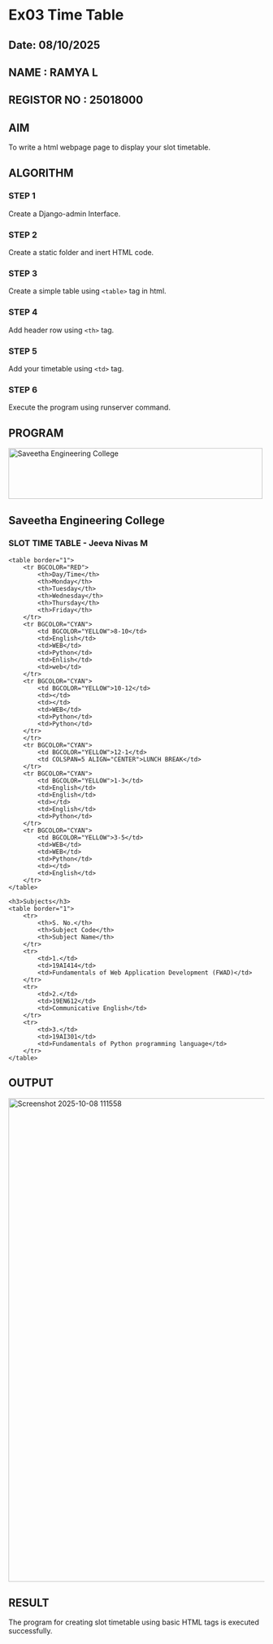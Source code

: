 # Ex03 Time Table
## Date: 08/10/2025
## NAME : RAMYA L
## REGISTOR NO : 25018000
## AIM
To write a html webpage page to display your slot timetable.

## ALGORITHM
### STEP 1
Create a Django-admin Interface.

### STEP 2
Create a static folder and inert HTML code.

### STEP 3
Create a simple table using ```<table>``` tag in html.

### STEP 4
Add header row using ```<th>``` tag.

### STEP 5
Add your timetable using ```<td>``` tag.

### STEP 6
Execute the program using runserver command.

## PROGRAM
<!DOCTYPE html>
<html>
<head>
    <title>Slot Time Table - Jeeva Nivas</title>
</head>
<body>
    <IMG SRC="c:\Users\jeeva\Pictures\Screenshots\Screenshot 2025-10-08 110813.png" ALT="Saveetha Engineering College" WIDTH="500" HEIGHT="100">
    <h2>Saveetha Engineering College</h2>
    <h3>SLOT TIME TABLE - Jeeva Nivas M</h3>

    <table border="1">
        <tr BGCOLOR="RED">
            <th>Day/Time</th>
            <th>Monday</th>
            <th>Tuesday</th>
            <th>Wednesday</th>
            <th>Thursday</th>
            <th>Friday</th>
        </tr>
        <tr BGCOLOR="CYAN">
            <td BGCOLOR="YELLOW">8-10</td>
            <td>English</td>
            <td>WEB</td>
            <td>Python</td>
            <td>Enlish</td>
            <td>web</td>
        </tr>
        <tr BGCOLOR="CYAN">
            <td BGCOLOR="YELLOW">10-12</td>
            <td></td>
            <td></td>
            <td>WEB</td>
            <td>Python</td>
            <td>Python</td>
        </tr>
        </tr>
        <tr BGCOLOR="CYAN">
            <td BGCOLOR="YELLOW">12-1</td>
            <td COLSPAN=5 ALIGN="CENTER">LUNCH BREAK</td>
        </tr>
        <tr BGCOLOR="CYAN">
            <td BGCOLOR="YELLOW">1-3</td>
            <td>English</td>
            <td>English</td>
            <td></td>
            <td>English</td>
            <td>Python</td>
        </tr>
        <tr BGCOLOR="CYAN">
            <td BGCOLOR="YELLOW">3-5</td>
            <td>WEB</td>
            <td>WEB</td>
            <td>Python</td>
            <td></td>
            <td>English</td>
        </tr>
    </table>

    <h3>Subjects</h3>
    <table border="1">
        <tr>
            <th>S. No.</th>
            <th>Subject Code</th>
            <th>Subject Name</th>
        </tr>
        <tr>
            <td>1.</td>
            <td>19AI414</td>
            <td>Fundamentals of Web Application Development (FWAD)</td>
        </tr>
        <tr>
            <td>2.</td>
            <td>19EN612</td>
            <td>Communicative English</td>
        </tr>
        <tr>
            <td>3.</td>
            <td>19AI301</td>
            <td>Fundamentals of Python programming language</td>
        </tr>
    </table>
</body>
</html>

## OUTPUT

<img width="1537" height="952" alt="Screenshot 2025-10-08 111558" src="https://github.com/user-attachments/assets/cd8840f5-2b3b-4e2e-8cd5-290cad1ed1bf" />


## RESULT
The program for creating slot timetable using basic HTML tags is executed successfully.
